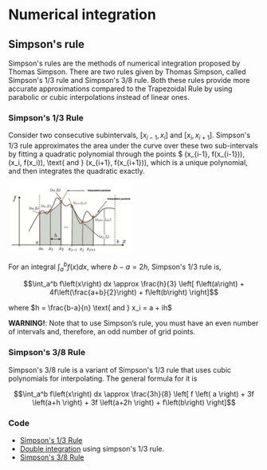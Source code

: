# Numerical integration

## Simpson's rule

Simpson's rules are the methods of numerical integration proposed by Thomas Simpson. There are two rules given by Thomas Simpson, called Simpson's 1/3 rule and Simpson's 3/8 rule. Both these rules provide more accurate approximations compared to the Trapezoidal Rule by using parabolic or cubic interpolations instead of linear ones.

### Simpson's 1/3 Rule

Consider two consecutive subintervals, $[x_{i-1}, x_i] \text{ and } [x_i, x_{i+1}]$. Simpson's 1/3 rule approximates the area under the curve over these two sub-intervals by fitting a quadratic polynomial through the points $ (x_{i-1}, f(x_{i-1})), (x_i, f(x_i)), \text{ and } (x_{i+1}, f(x_{i+1})), which is a unique polynomial, and then integrates the quadratic exactly. 

[<img src="figure1.png" width="250"/>](figure1.png) 

For an integral $\int_a^b f(x) dx$, where $b-a = 2h$, Simpson's 1/3 rule is, 

```math
\int_a^b f\left(x\right) dx \approx \frac{h}{3} \left[  f\left(a\right) + 4f\left(\frac{a+b}{2}\right) + f\left(b\right) \right]
```
where $h = \frac{b-a}{n} \text{ and } x_i = a + ih$

**WARNING!**: Note that to use Simpson’s rule, you must have an even number of intervals and,
therefore, an odd number of grid points.

### Simpson's 3/8 Rule 
Simpson's 3/8 rule is a variant of Simpson's 1/3 rule that uses cubic polynomials for interpolating. The general formula for it is

```math
\int_a^b f\left(x\right) dx \approx \frac{3h}{8} \left[ f \left( a \right) + 3f \left(a+h \right) + 3f \left(a+2h \right) + f\left(b\right) \right]
```

### Code 
- [Simpson's 1/3 Rule](simpson1-3rule.py)
- [Double integration](simpsonDoubleIntegration.py) using simpson's 1/3 rule.
- [Simpson's 3/8 Rule](simpson3-8rule.py)

